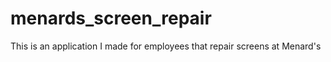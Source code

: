 # menards_screen_repair
This is an application I made for employees that repair screens at Menard's
